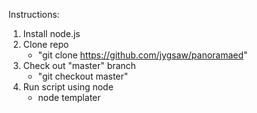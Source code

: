 Instructions:
1)  Install node.js
2)  Clone repo
    - "git clone https://github.com/jygsaw/panoramaed"
3)  Check out "master" branch
    - "git checkout master"
4)  Run script using node
    - node templater <template file> <data file> <output file>
    - node templater template.panoramatemplate data.json output.html
